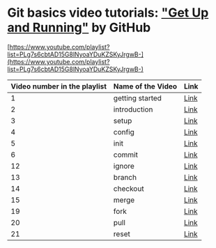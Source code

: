 # Git basics video tutorials: ["Get Up and Running"](https://www.youtube.com/playlist?list=PLg7s6cbtAD15G8lNyoaYDuKZSKyJrgwB-) by GitHub

[https://www.youtube.com/playlist?list=PLg7s6cbtAD15G8lNyoaYDuKZSKyJrgwB-](https://www.youtube.com/playlist?list=PLg7s6cbtAD15G8lNyoaYDuKZSKyJrgwB-)

Video number in the playlist | Name of the Video | Link  
---------------------------- |-----------------| -----
1  | getting started | [Link](https://www.youtube.com/watch?v=noZnOSpcjYY&list=PLg7s6cbtAD15G8lNyoaYDuKZSKyJrgwB-&index=2&t=0s)
2  | introduction    | [Link](https://www.youtube.com/watch?v=FyfwLX4HAxM&list=PLg7s6cbtAD15G8lNyoaYDuKZSKyJrgwB-&index=3&t=1s)
3  | setup           | [Link](https://www.youtube.com/watch?v=7Inc0G0wutk&list=PLg7s6cbtAD15G8lNyoaYDuKZSKyJrgwB-&index=4&t=0s)
4  | config          | [Link](https://www.youtube.com/watch?v=ZChtKFLiaNw&list=PLg7s6cbtAD15G8lNyoaYDuKZSKyJrgwB-&index=5&t=0s)
5  | init            | [Link](https://www.youtube.com/watch?v=WxMFZncm12s&list=PLg7s6cbtAD15G8lNyoaYDuKZSKyJrgwB-&index=6&t=0s)
6  | commit          | [Link](https://www.youtube.com/watch?v=A-Cll9jEnnM&list=PLg7s6cbtAD15G8lNyoaYDuKZSKyJrgwB-&index=7&t=0s)
12 | ignore          | [Link](https://www.youtube.com/watch?v=4VBG9FlyiOw&list=PLg7s6cbtAD15G8lNyoaYDuKZSKyJrgwB-&index=13&t=0s)
13 | branch          | [Link](https://www.youtube.com/watch?v=H5GJfcp3p4Q&list=PLg7s6cbtAD15G8lNyoaYDuKZSKyJrgwB-&index=14&t=0s)
14 | checkout        | [Link](https://www.youtube.com/watch?v=HwrPhOp6-aM&list=PLg7s6cbtAD15G8lNyoaYDuKZSKyJrgwB-&index=15&t=0s)
15 | merge           | [Link](https://www.youtube.com/watch?v=yyLiplDQtf0&list=PLg7s6cbtAD15G8lNyoaYDuKZSKyJrgwB-&index=16&t=0s)
19 | fork            | [Link](https://www.youtube.com/watch?v=5oJHRbqEofs&list=PLg7s6cbtAD15G8lNyoaYDuKZSKyJrgwB-&index=20&t=0s)
20 | pull            | [Link](https://www.youtube.com/watch?v=d5wpJ5VimSU&list=PLg7s6cbtAD15G8lNyoaYDuKZSKyJrgwB-&index=21&t=0s)
21 | reset           | [Link](https://www.youtube.com/watch?v=BKPjPMVB81g&list=PLg7s6cbtAD15G8lNyoaYDuKZSKyJrgwB-&index=22&t=0s)